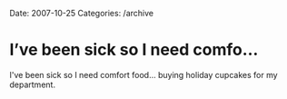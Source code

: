 Date: 2007-10-25
Categories: /archive

# I’ve been sick so I need comfo…

I've been sick so I need comfort food... buying holiday cupcakes for my department.

